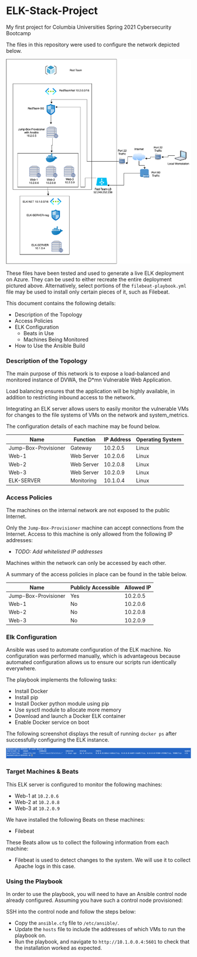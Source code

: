 # ELK-Stack-Project
My first project for Columbia Universities Spring 2021 Cybersecurity Bootcamp

The files in this repository were used to configure the network depicted below.

![TODO: Update the path with the name of your diagram](Images/ELK_Stack_Network_Diagram.png)

These files have been tested and used to generate a live ELK deployment on Azure. They can be used to either recreate the entire deployment pictured above. Alternatively, select portions of the `filebeat-playbook.yml` file may be used to install only certain pieces of it, such as Filebeat.


This document contains the following details:
- Description of the Topology
- Access Policies
- ELK Configuration
  - Beats in Use
  - Machines Being Monitored
- How to Use the Ansible Build


### Description of the Topology

The main purpose of this network is to expose a load-balanced and monitored instance of DVWA, the D*mn Vulnerable Web Application.

Load balancing ensures that the application will be highly available, in addition to restricting inbound access to the network.


Integrating an ELK server allows users to easily monitor the vulnerable VMs for changes to the file systems of VMs on the network and system_metrics.


The configuration details of each machine may be found below.

| Name                 | Function   | IP Address | Operating System |
|----------------------|------------|------------|------------------|
| Jump-Box-Provisioner | Gateway    | 10.2.0.5   | Linux            |
| Web-1                | Web Server | 10.2.0.6   | Linux            |
| Web-2                | Web Server | 10.2.0.8   | Linux            |
| Web-3                | Web Server | 10.2.0.9   | Linux            |
| ELK-SERVER           | Monitoring | 10.1.0.4   | Linux            |

### Access Policies

The machines on the internal network are not exposed to the public Internet. 

Only the `Jump-Box-Provisioner` machine can accept connections from the Internet. Access to this machine is only allowed from the following IP addresses:
- _TODO: Add whitelisted IP addresses_

Machines within the network can only be accessed by each other.

A summary of the access policies in place can be found in the table below.

| Name                 | Publicly Accessible | Allowed IP |
|----------------------|---------------------|------------|
| Jump-Box-Provisioner | Yes                 | 10.2.0.5   |
| Web-1                | No                  | 10.2.0.6   |
| Web-2                | No                  | 10.2.0.8   |
| Web-3                | No                  | 10.2.0.9   |

### Elk Configuration

Ansible was used to automate configuration of the ELK machine. No configuration was performed manually, which is advantageous because automated configuration allows us to ensure our scripts run identically everywhere.

The playbook implements the following tasks:
- Install Docker
- Install pip
- Install Docker python module using pip
- Use sysctl module to allocate more memory
- Download and launch a Docker ELK container
- Enable Docker service on boot

The following screenshot displays the result of running `docker ps` after successfully configuring the ELK instance.

![TODO: Update the path with the name of your screenshot of docker ps output](Images/docker_ps_output.png)

### Target Machines & Beats
This ELK server is configured to monitor the following machines:
- Web-1 at `10.2.0.6`
- Web-2 at `10.2.0.8`
- Web-3 at `10.2.0.9`

We have installed the following Beats on these machines:
- Filebeat

These Beats allow us to collect the following information from each machine:
- Filebeat is used to detect changes to the system. We will use it to collect Apache logs in this case. 

### Using the Playbook
In order to use the playbook, you will need to have an Ansible control node already configured. Assuming you have such a control node provisioned: 

SSH into the control node and follow the steps below:
- Copy the `ansible.cfg` file to `/etc/ansible/`.
- Update the `hosts` file to include the addresses of which VMs to run the playbook on.
- Run the playbook, and navigate to `http://10.1.0.0.4:5601` to check that the installation worked as expected.


